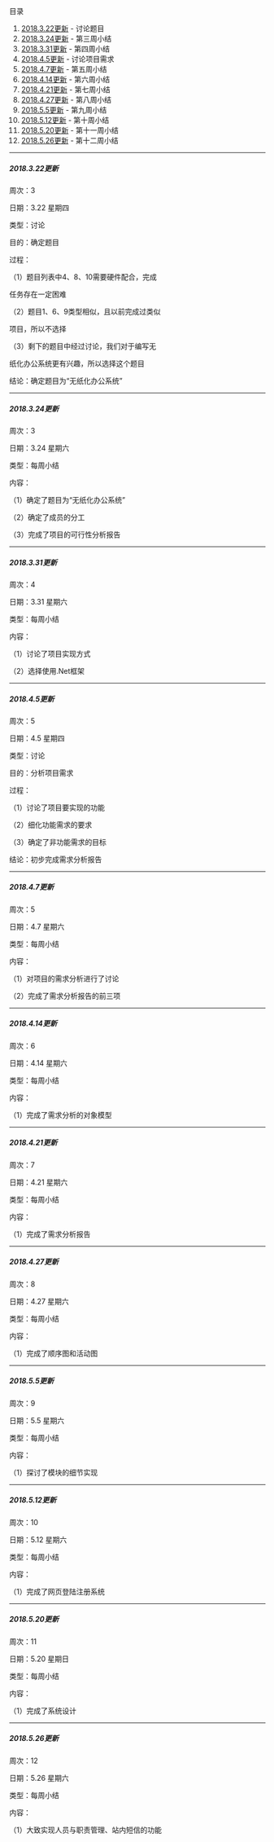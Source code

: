 目录

1.  [2018.3.22更新](#1)         -    讨论题目
2.  [2018.3.24更新](#2)         -    第三周小结
3.  [2018.3.31更新](#3)         -    第四周小结
4.  [2018.4.5更新](#4)           -    讨论项目需求
5.  [2018.4.7更新](#5)           -    第五周小结
6.  [2018.4.14更新](#6)         -    第六周小结
7.  [2018.4.21更新](#7)         -    第七周小结
8.  [2018.4.27更新](#8)         -    第八周小结
9.  [2018.5.5更新](#9)           -    第九周小结
10.  [2018.5.12更新](#10)         -    第十周小结
11.  [2018.5.20更新](#11)         -    第十一周小结
12.  [2018.5.26更新](#12)         -    第十二周小结
---

##### <a id="1">2018.3.22更新</a>

周次：3

日期：3.22   星期四

类型：讨论

目的：确定题目

过程：

（1）题目列表中4、8、10需要硬件配合，完成

任务存在一定困难

（2）题目1、6、9类型相似，且以前完成过类似

项目，所以不选择

（3）剩下的题目中经过讨论，我们对于编写无

纸化办公系统更有兴趣，所以选择这个题目

结论：确定题目为“无纸化办公系统”

---

##### <a id="2">2018.3.24更新</a>

周次：3

日期：3.24   星期六

类型：每周小结

内容：

（1）确定了题目为“无纸化办公系统”

（2）确定了成员的分工

（3）完成了项目的可行性分析报告

---

##### <a id="3">2018.3.31更新</a>


周次：4

日期：3.31   星期六

类型：每周小结

内容：

（1）讨论了项目实现方式

（2）选择使用.Net框架

---

##### <a id="4">2018.4.5更新</a>

周次：5

日期：4.5  星期四

类型：讨论

目的：分析项目需求

过程：

（1）讨论了项目要实现的功能

（2）细化功能需求的要求

（3）确定了非功能需求的目标

结论：初步完成需求分析报告

---

##### <a id="5">2018.4.7更新</a>


周次：5

日期：4.7   星期六

类型：每周小结

内容：

（1）对项目的需求分析进行了讨论

（2）完成了需求分析报告的前三项

---

##### <a id="6">2018.4.14更新</a>


周次：6

日期：4.14   星期六

类型：每周小结

内容：

（1）完成了需求分析的对象模型

---

##### <a id="7">2018.4.21更新</a>


周次：7

日期：4.21   星期六

类型：每周小结

内容：

（1）完成了需求分析报告

---

##### <a id="8">2018.4.27更新</a>


周次：8

日期：4.27   星期六

类型：每周小结

内容：

（1）完成了顺序图和活动图

---

##### <a id="9">2018.5.5更新</a>


周次：9

日期：5.5   星期六

类型：每周小结

内容：

（1）探讨了模块的细节实现

---

##### <a id="10">2018.5.12更新</a>


周次：10

日期：5.12   星期六

类型：每周小结

内容：

（1）完成了网页登陆注册系统

---

##### <a id="11">2018.5.20更新</a>

周次：11

日期：5.20  星期日

类型：每周小结

内容：

（1）完成了系统设计

---

##### <a id="12">2018.5.26更新</a>

周次：12

日期：5.26   星期六

类型：每周小结

内容：

（1）大致实现人员与职责管理、站内短信的功能
